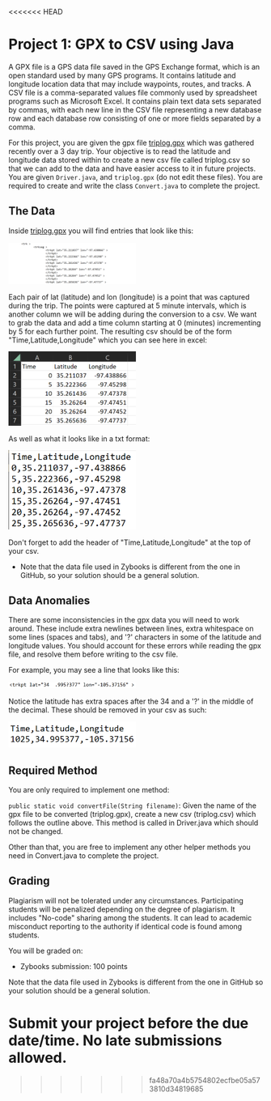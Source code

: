 <<<<<<< HEAD
# Project 1: GPX to CSV using Java

A GPX file is a GPS data file saved in the GPS Exchange format, which is an open standard used by many GPS programs. It contains latitude and longitude location data that may include waypoints, routes, and tracks. A CSV file is a comma-separated values file commonly used by spreadsheet programs such as Microsoft Excel. It contains plain text data sets separated by commas, with each new line in the CSV file representing a new database row and each database row consisting of one or more fields separated by a comma.

For this project, you are given the gpx file [triplog.gpx](./triplog.gpx) which was gathered recently over a 3 day trip. Your objective is to read the latitude and longitude data stored within to create a new csv file called triplog.csv so that we can add to the data and have easier access to it in future projects. You are given `Driver.java`, and `triplog.gpx` (do not edit these files). You are required to create and write the class `Convert.java` to complete the project.

## The Data

Inside [triplog.gpx](./triplog.gpx) you will find entries that look like this:

<img src=./resources/gpxtriplog.PNG width=50% height=50%>

Each pair of lat (latitude) and lon (longitude) is a point that was captured during the trip. The points were captured at 5 minute intervals, which is another column we will be adding during the conversion to a csv. We want to grab the data and add a time column starting at 0 (minutes) incrementing by 5 for each further point. The resulting csv should be of the form "Time,Latitude,Longitude" which you can see here in excel: 

<img src=./resources/excelexample.PNG width=50% height=50%>

As well as what it looks like in a txt format: 

<img src=./resources/txtexample.PNG width=50% height=50%>

Don't forget to add the header of "Time,Latitude,Longitude" at the top of your csv.

* Note that the data file used in Zybooks is different from the one in GitHub, so your solution should be a general solution.

## Data Anomalies

There are some inconsistencies in the gpx data you will need to work around. These include extra newlines between lines, extra whitespace on some lines (spaces and tabs), and '?' characters in some of the latitude and longitude values. You should account for these errors while reading the gpx file, and resolve them before writing to the csv file. 

For example, you may see a line that looks like this:

<img src=./resources/anexample.PNG width=50% height=50%> 

Notice the latitude has extra spaces after the 34 and a '?' in the middle of the decimal. These should be removed in your csv as such:

<img src=./resources/anexample2.PNG width=50% height=50%> 

## Required Method

You are only required to implement one method:

`public static void convertFile(String filename)`: Given the name of the gpx file to be converted (triplog.gpx), create a new csv (triplog.csv) which follows the outline above. This method is called in Driver.java which should not be changed.

Other than that, you are free to implement any other helper methods you need in Convert.java to complete the project. 

## Grading

Plagiarism will not be tolerated under any circumstances. Participating students will be penalized depending on the degree of plagiarism. It includes "No-code" sharing among the students. It can lead to academic misconduct reporting to the authority if identical code is found among students. 

You will be graded on: 
* Zybooks submission: 100 points

Note that the data file used in Zybooks is different from the one in GitHub so your solution should be a general solution.

Submit your project before the due date/time. **No late submissions allowed.**
=======
>>>>>>> fa48a70a4b5754802ecfbe05a573810d34819685

